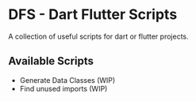 # DFS - Dart Flutter Scripts 

A collection of useful scripts for dart or flutter projects. 


## Available Scripts 
- Generate Data Classes (WIP)
- Find unused imports (WIP)